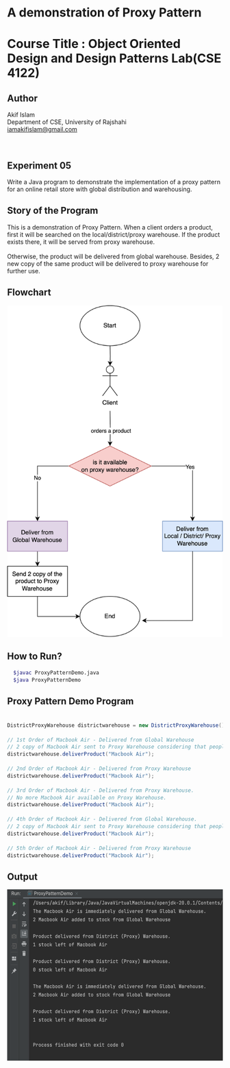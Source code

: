 # A demonstration of Proxy Pattern

# Course Title : Object Oriented Design and Design Patterns Lab(CSE 4122)
## Author
Akif Islam<br>
Department of CSE, University of Rajshahi<br>
iamakifislam@gmail.com<br><br><br>

## Experiment 05
<p>Write a Java program to demonstrate the implementation of a proxy pattern for an online retail store with global distribution and warehousing.</p>

## Story of the Program
<p>
 This is a demonstration of Proxy Pattern.
    When a client orders a product, first it will be searched on the local/district/proxy warehouse.
    If the product exists there, it will be served from proxy warehouse.<br><br>
    Otherwise, the product will be delivered from global warehouse.
    Besides, 2 new copy of the same product will be delivered to proxy warehouse for further use.
</p>

## Flowchart 

<img src='./ProxyDiagramFlowchart.drawio.png'>


## How to Run?
```bash
  $javac ProxyPatternDemo.java
  $java ProxyPatternDemo
```


## Proxy Pattern Demo Program
```java

DistrictProxyWarehouse districtwarehouse = new DistrictProxyWarehouse();

// 1st Order of Macbook Air - Delivered from Global Warehouse
// 2 copy of Macbook Air sent to Proxy Warehouse considering that people may buy it in future again.
districtwarehouse.deliverProduct("Macbook Air");

// 2nd Order of Macbook Air - Delivered from Proxy Warehouse
districtwarehouse.deliverProduct("Macbook Air");

// 3rd Order of Macbook Air - Delivered from Proxy Warehouse.
// No more Macbook Air available on Proxy Warehouse.
districtwarehouse.deliverProduct("Macbook Air");

// 4th Order of Macbook Air - Delivered from Global Warehouse.
// 2 copy of Macbook Air sent to Proxy Warehouse considering that people may buy it in future again.
districtwarehouse.deliverProduct("Macbook Air");

// 5th Order of Macbook Air - Delivered from Proxy Warehouse
districtwarehouse.deliverProduct("Macbook Air");

```

## Output

<img height="400" width="600" src='ProxyPatternOutput.png'>

